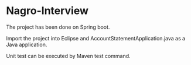 # Nagro-Interview

The project has been done on Spring boot.

Import the project into Eclipse and AccountStatementApplication.java as a Java application.

Unit test can be executed by Maven test command.
